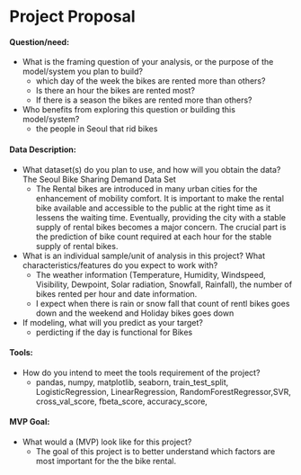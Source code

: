 # Project Proposal

#### Question/need:
* What is the framing question of your analysis, or the purpose of the model/system you plan to build? 
  * which day of the week the bikes are rented more than others?
  * Is there an hour the bikes are rented most?
  * If there is a season the bikes are rented more than others?
* Who benefits from exploring this question or building this model/system? 
  * the people in Seoul that rid bikes

#### Data Description:
* What dataset(s) do you plan to use, and how will you obtain the data? The Seoul Bike Sharing Demand Data Set
  - The Rental bikes are introduced in many urban cities for the enhancement of mobility comfort. It is important to make the rental bike available and accessible to the public at the right time as it lessens the waiting time. Eventually, providing the city with a stable supply of rental bikes becomes a major concern. The crucial part is the prediction of bike count required at each hour for the stable supply of rental bikes.
* What is an individual sample/unit of analysis in this project? What characteristics/features do you expect to work with? 
  - The weather information (Temperature, Humidity, Windspeed, Visibility, Dewpoint, Solar radiation, Snowfall, Rainfall), the number of bikes rented per hour and date information.
  - I expect when there is rain or snow fall that count of rentl bikes goes down and the weekend and Holiday bikes goes down   
* If modeling, what will you predict as your target? 
   * perdicting if the day is functional for Bikes  

#### Tools:
* How do you intend to meet the tools requirement of the project? 
    * pandas, numpy, matplotlib, seaborn, train_test_split, LogisticRegression, LinearRegression, RandomForestRegressor,SVR, cross_val_score, fbeta_score, accuracy_score, 

#### MVP Goal:
* What would a (MVP) look like for this project?
   * The goal of this project is to better understand which factors are most important for the the bike rental.
